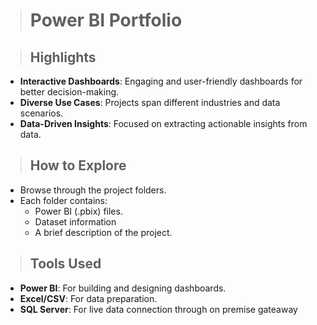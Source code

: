 > # Power BI Portfolio

> ## Highlights
- **Interactive Dashboards**: Engaging and user-friendly dashboards for better decision-making.
- **Diverse Use Cases**: Projects span different industries and data scenarios.
- **Data-Driven Insights**: Focused on extracting actionable insights from data.

> ## How to Explore

- Browse through the project folders.
- Each folder contains:
  - Power BI (.pbix) files.
  - Dataset information 
  - A brief description of the project.

> ## Tools Used

- **Power BI**: For building and designing dashboards.
- **Excel/CSV**: For data preparation.
- **SQL Server**: For live data connection through on premise gateaway
